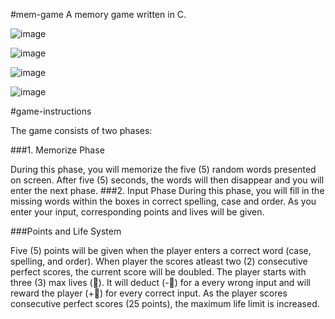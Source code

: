 #mem-game
A memory game written in C.

![image](https://user-images.githubusercontent.com/107972883/206701746-4a037c41-4217-471d-8532-d930735b3d55.png)

![image](https://user-images.githubusercontent.com/107972883/206702118-c7fa32ed-9498-40ce-aeee-918ba9660626.png)

![image](https://user-images.githubusercontent.com/107972883/206702161-32df85a8-e60f-4aa7-939d-7b1bad0d9961.png)

![image](https://user-images.githubusercontent.com/107972883/206702189-e86cdde2-2846-4896-b69d-08fd4608abcc.png)

#game-instructions

The game consists of two phases:

###1. Memorize Phase

  During this phase, you will memorize the five (5) random words presented on screen. After five (5) seconds, the words will then disappear and you will enter the next phase.
###2. Input Phase
  During this phase, you will fill in the missing words within the boxes in correct spelling, case and order. As you enter your input, corresponding points and lives will be given.

###Points and Life System

  Five (5) points will be given when the player enters a correct word (case, spelling, and order). When player the scores atleast two (2) consecutive perfect scores, the current score will be doubled. The player starts with three (3) max lives (:white_heart:). It will deduct (-:white_heart:) for a every wrong input and will reward the player (+:white_heart:) for every correct input. As the player scores consecutive perfect scores (25 points), the maximum life limit is increased.
